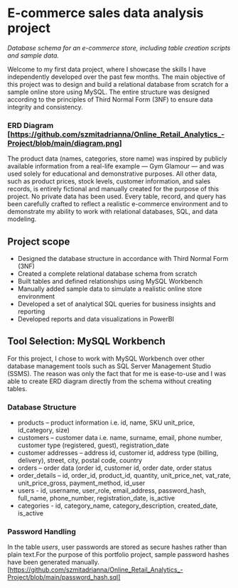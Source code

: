 # E-commerce sales data analysis project
*Database schema for an e-commerce store, including table creation scripts and sample data.*

Welcome to my first data project, where I showcase the skills I have independently developed over the past few months.
The main objective of this project was to design and build a relational database from scratch for a sample online store using MySQL. The entire structure was designed according to the principles of Third Normal Form (3NF) to ensure data integrity and consistency.

### ERD Diagram [https://github.com/szmitadrianna/Online_Retail_Analytics_-Project/blob/main/diagram.png]

The product data (names, categories, store name) was inspired by publicly available information from a real-life example — Gym Glamour — and was used solely for educational and demonstrative purposes. All other data, such as product prices, stock levels, customer information, and sales records, is entirely fictional and manually created for the purpose of this project.
No private data has been used. Every table, record, and query has been carefully crafted to reflect a realistic e-commerce environment and to demonstrate my ability to work with relational databases, SQL, and data modeling.

## Project scope

* Designed the database structure in accordance with Third Normal Form (3NF)
* Created a complete relational database schema from scratch
* Built tables and defined relationships using MySQL Workbench
* Manually added sample data to simulate a realistic online store environment
* Developed a set of analytical SQL queries for business insights and reporting
* Developed reports and data visualizations in PowerBI

## Tool Selection: MySQL Workbench

For this project, I chose to work with MySQL Workbench over other database management tools such as SQL Server Management Studio (SSMS). The reason was only the fact that for me is ease-to-use and I was able to create ERD diagram directly from the schema without creating tables.

### Database Structure

* products – product information i.e. id, name, SKU unit_price, id_category, size)
* customers – customer data i.e. name, surname, email, phone number, customer type (registered, guest), registration_date
* customer addresses – address id, customer id, address type (billing, delivery), street, city, postal code, country
* orders – order data (order id, customer id, order date, order status
* order_details – id, order_id, product_id, quantity, unit_price_net, vat_rate, unit_price_gross, payment_method, id_user
* users - id, username, user_role, email_address, password_hash, full_name, phone_number, registration_date, is_active
* categories - id, category_name, category_description, created_date, is_active

### Password Handling
In the table *users*, user passwords are stored as secure hashes rather than plain text.For the purpose of this portfolio project, sample password hashes have been generated manually.
[https://github.com/szmitadrianna/Online_Retail_Analytics_-Project/blob/main/password_hash.sql]


